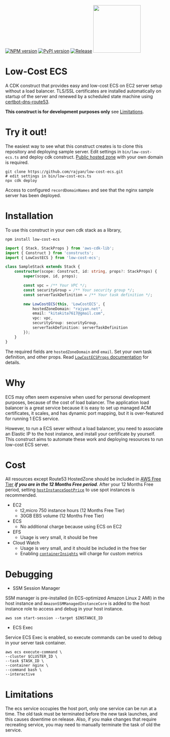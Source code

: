[![NPM version](https://badge.fury.io/js/low-cost-ecs.svg)](https://www.npmjs.com/package/low-cost-ecs)
[![PyPI version](https://badge.fury.io/py/low-cost-ecs.svg)](https://pypi.org/project/low-cost-ecs)
[![Release](https://github.com/rajyan/low-cost-ecs/workflows/release/badge.svg)](https://github.com/rajyan/low-cost-ecs/actions/workflows/release.yml)
[<img src="https://constructs.dev/badge?package=low-cost-ecs" width="150">](https://constructs.dev/packages/low-cost-ecs)

# Low-Cost ECS

A CDK construct that provides easy and low-cost ECS on EC2 server setup without a load balancer.
TLS/SSL certificates are installed automatically on startup of the server and renewed by a scheduled state machine using [certbot-dns-route53](https://certbot-dns-route53.readthedocs.io/en/stable/).

**This construct is for development purposes only** see [Limitations](#Limitations).

# Try it out!

The easiest way to see what this construct creates is to clone this repository and deploying sample server.
Edit settings in `bin/low-cost-ecs.ts` and deploy cdk construct. [Public hosted zone](https://docs.aws.amazon.com/Route53/latest/DeveloperGuide/AboutHZWorkingWith.html) with your own domain is required.

```
git clone https://github.com/rajyan/low-cost-ecs.git
# edit settings in bin/low-cost-ecs.ts
npx cdk deploy
```

Access to configured `recordDomainNames` and see that the nginx sample server has been deployed.

# Installation

To use this construct in your own cdk stack as a library,

```
npm install low-cost-ecs
```

```ts
import { Stack, StackProps } from 'aws-cdk-lib';
import { Construct } from 'constructs';
import { LowCostECS } from 'low-cost-ecs';

class SampleStack extends Stack {
    constructor(scope: Construct, id: string, props?: StackProps) {
        super(scope, id, props);

        const vpc = /** Your VPC */;
        const securityGroup = /** Your security group */;
        const serverTaskDefinition = /** Your task definition */;

        new LowCostECS(this, 'LowCostECS', {
            hostedZoneDomain: "rajyan.net",
            email: "kitakita7617@gmail.com",
            vpc: vpc,
            securityGroup: securityGroup,
            serverTaskDefinition: serverTaskDefinition
        });
    }
}
```

The required fields are `hostedZoneDomain` and `email`.
Set your own task definition, and other props. Read [`LowCostECSProps` documentation](https://github.com/rajyan/low-cost-ecs/blob/main/API.md#low-cost-ecs.LowCostECSProps) for details.

# Why

ECS may often seem expensive when used for personal development purposes, because of the cost of load balancer.
The application load balancer is a great service because it is easy to set up managed ACM certificates, it scales, and has dynamic port mapping, 
but it is over-featured for running 1 ECS service.

However, to run a ECS sever without a load balancer, you need to associate an Elastic IP to the host instance, and install your certificate by yourself.
This construct aims to automate these work and deploying resources to run low-cost ECS server.

[//]: # (# Overview)

# Cost

All resources except Route53 HostedZone should be included in [AWS Free Tier](https://docs.aws.amazon.com/whitepapers/latest/how-aws-pricing-works/get-started-with-the-aws-free-tier.html)
***if you are in the 12 Months Free period***.
After your 12 Months Free period, setting [`hostInstanceSpotPrice`](https://github.com/rajyan/low-cost-ecs/blob/main/API.md#low-cost-ecs.LowCostECSProps.property.hostInstanceSpotPrice) to use spot instances is recommended.

* EC2
  * t2,micro 750 instance hours (12 Months Free Tier)
  * 30GB EBS volume (12 Months Free Tier)
* ECS
  * No additional charge because using ECS on EC2
* EFS
  * Usage is very small, it should be free
* Cloud Watch
  * Usage is very small, and it should be included in the free tier
  * Enabling [`containerInsights`](https://github.com/rajyan/low-cost-ecs/blob/main/API.md#low-cost-ecs.LowCostECSProps.property.containerInsights) will charge for custom metrics

# Debugging

* SSM Session Manager

SSM manager is pre-installed (in ECS-optimized Amazon Linux 2 AMI) in the host instance and `AmazonSSMManagedInstanceCore` is added to the host instance role
to access and debug in your host instance.

```
aws ssm start-session --target $INSTANCE_ID
```

* ECS Exec

Service ECS Exec is enabled, so execute commands can be used to debug in your server task container.

```
aws ecs execute-command \
--cluster $CLUSTER_ID \
--task $TASK_ID \
--container nginx \
--command bash \
--interactive
```

# Limitations

The ecs service occupies the host port, only one service can be run at a time.
The old task must be terminated before the new task launches, and this causes downtime on release.
Also, if you make changes that require recreating service, you may need to manually terminate the task of old the service.
